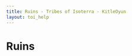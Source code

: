 ```yaml
---
title: Ruins - Tribes of Isoterra - KitleOyun
layout: toi_help
---
```


<h1 class="h1">Ruins</h1>
